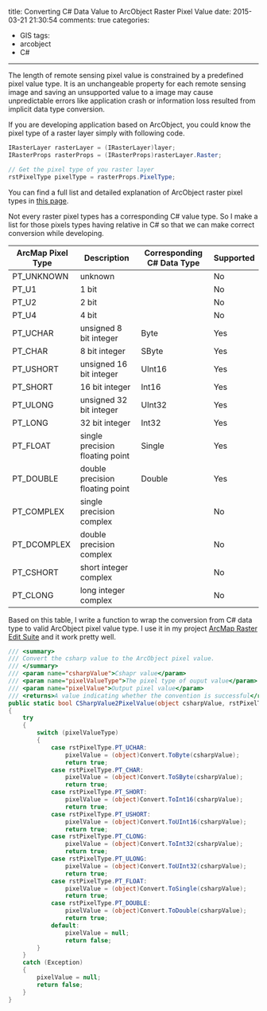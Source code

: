 title: Converting C# Data Value to ArcObject Raster Pixel Value
date: 2015-03-21 21:30:54
comments: true
categories:
- GIS
tags:
- arcobject
- C#
---

The length of remote sensing pixel value is constrained by a predefined pixel value type. It is an unchangeable property for each remote sensing image and saving an unsupported value to a image may cause unpredictable errors like application crash or information loss resulted from implicit data type conversion.
<!-- more -->
If you are developing application based on ArcObject, you could know the pixel type of a raster layer simply with following code.

``` csharp
IRasterLayer rasterLayer = (IRasterLayer)layer;
IRasterProps rasterProps = (IRasterProps)rasterLayer.Raster;

// Get the pixel type of you raster layer
rstPixelType pixelType = rasterProps.PixelType;
```

You can find a full list and detailed explanation of ArcObject raster pixel types in [this page](http://resources.esri.com/help/9.3/arcgisengine/java/api/arcobjects/com/esri/arcgis/geodatabase/rstPixelType.html).

Not every raster pixel types has a corresponding C# value type. So I make a list for those pixels types having relative in C# so that we can make correct conversion while developing.

ArcMap Pixel Type  | Description                     | Corresponding C# Data Type  | Supported
------------------ | ------------------------------- | --------------------------- |-----------
PT_UNKNOWN         | unknown                         |                             | No
PT_U1              | 1 bit                           |                             | No
PT_U2              | 2 bit                           |                             | No
PT_U4              | 4 bit                           |                             | No
PT_UCHAR           | unsigned 8 bit integer          | Byte                        | Yes
PT_CHAR            | 8 bit integer                   | SByte                       | Yes
PT_USHORT          | unsigned 16 bit integer         | UInt16                      | Yes
PT_SHORT           | 16 bit integer                  | Int16                       | Yes
PT_ULONG           | unsigned 32 bit integer         | UInt32                      | Yes
PT_LONG            | 32 bit integer                  | Int32                       | Yes
PT_FLOAT           | single precision floating point | Single                      | Yes
PT_DOUBLE          | double precision floating point | Double                      | Yes
PT_COMPLEX         | single precision complex        |                             | No
PT_DCOMPLEX        | double precision complex        |                             | No
PT_CSHORT          | short integer complex           |                             | No
PT_CLONG           | long integer complex            |                             | No


Based on this table, I write a function to wrap the conversion from C# data type to valid ArcObject pixel value type. I use it in my project [ArcMap Raster Edit Suite](https://github.com/haoliangyu/ares) and it work pretty well.

```csharp
/// <summary>
/// Convert the csharp value to the ArcObject pixel value.
/// </summary>
/// <param name="csharpValue">Cshapr value</param>
/// <param name="pixelValueType">The pixel type of ouput value</param>
/// <param name="pixelValue">Output pixel value</param>
/// <returns>A value indicating whether the convention is successful</returns>
public static bool CSharpValue2PixelValue(object csharpValue, rstPixelType pixelValueType, out object pixelValue)
{
    try
    {
        switch (pixelValueType)
        {
            case rstPixelType.PT_UCHAR:
                pixelValue = (object)Convert.ToByte(csharpValue);
                return true;
            case rstPixelType.PT_CHAR:
                pixelValue = (object)Convert.ToSByte(csharpValue);
                return true;
            case rstPixelType.PT_SHORT:
                pixelValue = (object)Convert.ToInt16(csharpValue);
                return true;
            case rstPixelType.PT_USHORT:
                pixelValue = (object)Convert.ToUInt16(csharpValue);
                return true;
            case rstPixelType.PT_CLONG:
                pixelValue = (object)Convert.ToInt32(csharpValue);
                return true;
            case rstPixelType.PT_ULONG:
                pixelValue = (object)Convert.ToUInt32(csharpValue);
                return true;
            case rstPixelType.PT_FLOAT:
                pixelValue = (object)Convert.ToSingle(csharpValue);
                return true;
            case rstPixelType.PT_DOUBLE:
                pixelValue = (object)Convert.ToDouble(csharpValue);
                return true;
            default:
                pixelValue = null;
                return false;
        }
    }
    catch (Exception)
    {
        pixelValue = null;
        return false;
    }
}
```
